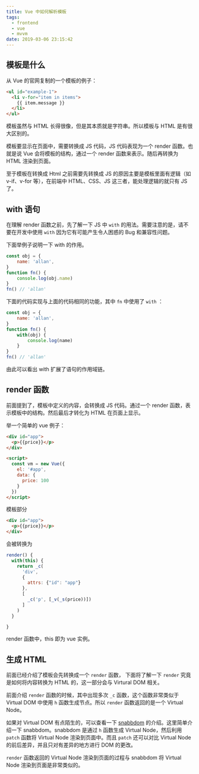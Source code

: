 ```yaml
---
title: Vue 中如何解析模板
tags:
  - frontend
  - vue
  - mvvm
date: 2019-03-06 23:15:42
---
```



## 模板是什么

从 Vue 的官网复制的一个模板的例子：

```html
<ul id="example-1">
  <li v-for="item in items">
    {{ item.message }}
  </li>
</ul>
```

模板虽然与 HTML 长得很像，但是其本质就是字符串。所以模板与 HTML 是有很大区别的。

模板要显示在页面中，需要转换成 JS 代码，JS 代码表现为一个 render 函数。也就是说 Vue 会将模板的结构，通过一个 render 函数来表示。随后再转换为 HTML 渲染到页面。

至于模板在转换成 Html 之前需要先转换成 JS 的原因主要是模板里面有逻辑（如 v-if、v-for 等），在前端中 HTML、CSS、JS 这三者，能处理逻辑的就只有 JS 了。

## with 语句

在理解 render 函数之前，先了解一下 JS 中 `with` 的用法。需要注意的是，请不要在开发中使用 `with` 因为它有可能产生令人困惑的 Bug 和兼容性问题。

下面举例子说明一下 with 的作用。

```javascript
const obj = {
    name: 'allan',
}
function fn() {
    console.log(obj.name)
}
fn() // 'allan'
```

下面的代码实现与上面的代码相同的功能，其中 `fn` 中使用了 `with` ：

```javascript
const obj = {
    name: 'allan',
}
function fn() {
    with(obj) {
        console.log(name)
    }
}
fn() // 'allan'
```

由此可以看出 with 扩展了语句的作用域链。

## render 函数

前面提到了，模板中定义的内容，会转换成 JS 代码。通过一个 render 函数，表示模板中的结构。然后最后才转化为 HTML 在页面上显示。

举一个简单的 vue 例子：

```html
<div id="app">
  <p>{{price}}</p>
</div>

<script>
  const vm = new Vue({
    el: '#app',
    data: {
      price: 100
    }
  })
</script>
```

模板部分

```html
<div id="app">
  <p>{{price}}</p>
</div>
```

会被转换为

```js
render() {
  with(this) {
    return _c(
      'div',
      {
        attrs: {"id": "app"}
      },
      [
        _c('p', [_v(_s(price))])
      ]
    )
  }

}
```

render 函数中，this 即为 vue 实例。

## 生成 HTML

前面已经介绍了模板会先转换成一个 `render` 函数， 下面将了解一下 `render` 究竟是如何将内容转换为 HTML 的，这一部分会与 Virtural DOM 相关。

前面介绍 `render` 函数的时候，其中出现多次 `_c` 函数，这个函数非常类似于 Virtual DOM 中使用 `h` 函数生成节点。所以 `render` 函数返回的是一个 Virtual Node。

如果对 Virtual DOM 有点陌生的，可以查看一下 [snabbdom](https://github.com/snabbdom/snabbdom) 的介绍。这里简单介绍一下 snabbdom。snabbdom 是通过 `h` 函数生成 Virtual Node，然后利用 `patch` 函数将 Virtual Node 渲染到页面中。而且 `patch` 还可以对比 Virtual Node 的前后差异，并且只对有差异的地方进行 DOM 的更改。

`render` 函数返回的 Virtual Node 渲染到页面的过程与 snabbdom 将 Virtual Node 渲染到页面是非常类似的。
